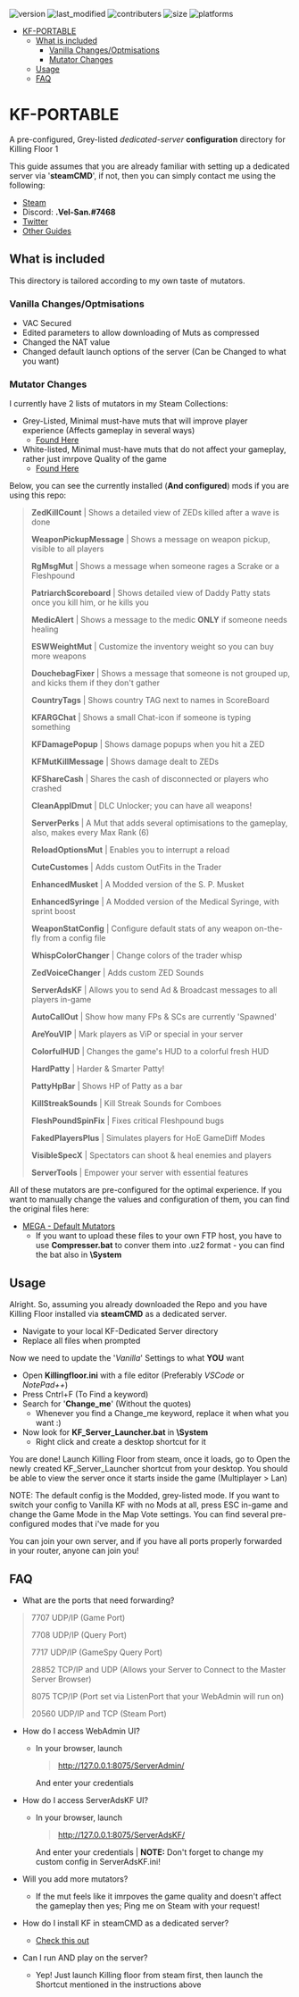 ![version](https://img.shields.io/badge/Version-5.5-yellow?style=flat-square) ![last_modified](https://img.shields.io/github/last-commit/vel-san/kf-portable/master?style=flat-square) ![contributers](https://img.shields.io/github/contributors/vel-san/kf-portable?style=flat-square) ![size](https://img.shields.io/github/repo-size/vel-san/kf-portable?color=violet&style=flat-square) ![platforms](https://img.shields.io/badge/Platforms-Windows-blue?style=flat-square)

- [KF-PORTABLE](#kf-portable)
  - [What is included](#what-is-included)
    - [Vanilla Changes/Optmisations](#vanilla-changesoptmisations)
    - [Mutator Changes](#mutator-changes)
  - [Usage](#usage)
  - [FAQ](#faq)

# KF-PORTABLE

A pre-configured, Grey-listed *dedicated-server* **configuration** directory for Killing Floor 1

This guide assumes that you are already familiar with setting up a dedicated server via '**steamCMD**', if not, then you can simply contact me using the following:

- [Steam](https://steamcommunity.com/id/Vel-San/)
- Discord: **.Vel-San.#7468**
- [Twitter](https://twitter.com/Vel__San)
- [Other Guides](https://steamcommunity.com/id/Vel-San/myworkshopfiles/?section=guides&appid=1250)

## What is included

This directory is tailored according to my own taste of mutators.

### Vanilla Changes/Optmisations

- VAC Secured
- Edited parameters to allow downloading of Muts as compressed
- Changed the NAT value
- Changed default launch options of the server (Can be Changed to what you want)

### Mutator Changes

I currently have 2 lists of mutators in my Steam Collections:

- Grey-Listed, Minimal must-have muts that will improve player experience (Affects gameplay in several ways)
  - [Found Here](https://steamcommunity.com/sharedfiles/filedetails/?id=1913521033)
- White-listed, Minimal must-have muts that do not affect your gameplay, rather just imrpove Quality of the game
  - [Found Here](https://steamcommunity.com/sharedfiles/filedetails/?id=1490172785)

Below, you can see the currently installed (**And configured**) mods if you are using this repo:

>**ZedKillCount** | Shows a detailed view of ZEDs killed after a wave is done
>
>**WeaponPickupMessage** | Shows a message on weapon pickup, visible to all players
>
>**RgMsgMut** | Shows a message when someone rages a Scrake or a Fleshpound
>
>**PatriarchScoreboard** | Shows detailed view of Daddy Patty stats once you kill him, or he kills you
>
>**MedicAlert** | Shows a message to the medic **ONLY** if someone needs healing
>
>**ESWWeightMut** | Customize the inventory weight so you can buy more weapons
>
>**DouchebagFixer** | Shows a message that someone is not grouped up, and kicks them if they don't gather
>
>**CountryTags** | Shows country TAG next to names in ScoreBoard
>
>**KFARGChat** | Shows a small Chat-icon if someone is typing something
>
>**KFDamagePopup** | Shows damage popups when you hit a ZED
>
>**KFMutKillMessage** | Shows damage dealt to ZEDs
>
>**KFShareCash** | Shares the cash of disconnected or players who crashed
>
>**CleanAppIDmut** | DLC Unlocker; you can have all weapons!
>
>**ServerPerks** | A Mut that adds several optimisations to the gameplay, also, makes every Max Rank (6)
>
>**ReloadOptionsMut** | Enables you to interrupt a reload
>
>**CuteCustomes** | Adds custom OutFits in the Trader
>
>**EnhancedMusket** | A Modded version of the S. P. Musket
>
>**EnhancedSyringe** | A Modded version of the Medical Syringe, with sprint boost
>
>**WeaponStatConfig** | Configure default stats of any weapon on-the-fly from a config file
>
>**WhispColorChanger** | Change colors of the trader whisp
>
>**ZedVoiceChanger** | Adds custom ZED Sounds
>
>**ServerAdsKF** | Allows you to send Ad & Broadcast messages to all players in-game
>
>**AutoCallOut** | Show how many FPs & SCs are currently 'Spawned'
>
>**AreYouVIP** | Mark players as ViP or special in your server
>
>**ColorfulHUD** | Changes the game's HUD to a colorful fresh HUD
>
>**HardPatty** | Harder & Smarter Patty!
>
>**PattyHpBar** | Shows HP of Patty as a bar
>
>**KillStreakSounds** | Kill Streak Sounds for Comboes
>
>**FleshPoundSpinFix** | Fixes critical Fleshpound bugs
>
>**FakedPlayersPlus** | Simulates players for HoE GameDiff Modes
>
>**VisibleSpecX** | Spectators can shoot & heal enemies and players
>
>**ServerTools** | Empower your server with essential features

All of these mutators are pre-configured for the optimal experience. If you want to manually change the values and configuration of them, you can find the original files here:

- [MEGA - Default Mutators](https://mega.nz/folder/YDoEmKiC#s6FGAtgh40-TvB4bHsLaMQ)
  - If you want to upload these files to your own FTP host, you have to use **Compresser.bat** to conver them into .uz2 format - you can find the bat also in **\System**

## Usage

Alright. So, assuming you already downloaded the Repo and you have Killing Floor installed via **steamCMD** as a dedicated server.

- Navigate to your local KF-Dedicated Server directory
- Replace all files when prompted

Now we need to update the '*Vanilla*' Settings to what **YOU** want

- Open **Killingfloor.ini** with a file editor (Preferably *VSCode* or *NotePad++*)
- Press Cntrl+F (To Find a keyword)
- Search for '**Change_me**' (Without the quotes)
  - Whenever you find a Change_me keyword, replace it when what you want :)
- Now look for **KF_Server_Launcher.bat** in **\System**
  - Right click and create a desktop shortcut for it

You are done! Launch Killing Floor from steam, once it loads, go to Open the newly created KF_Server_Launcher shortcut from your desktop. You should be able to view the server once it starts inside the game (Multiplayer > Lan)

NOTE: The default config is the Modded, grey-listed mode. If you want to switch your config to Vanilla KF with no Mods at all, press ESC in-game and change the Game Mode in the Map Vote settings. You can find several pre-configured modes that i've made for you

You can join your own server, and if you have all ports properly forwarded in your router, anyone can join you!

## FAQ

- What are the ports that need forwarding?

>7707 UDP/IP (Game Port)
>
>7708 UDP/IP (Query Port)
>
>7717 UDP/IP (GameSpy Query Port)
>
>28852 TCP/IP and UDP (Allows your Server to Connect to the Master Server Browser)
>
>8075 TCP/IP (Port set via ListenPort that your WebAdmin will run on)
>
>20560 UDP/IP and TCP (Steam Port)

- How do I access WebAdmin UI?
  - In your browser, launch
    ><http://127.0.0.1:8075/ServerAdmin/>

    And enter your credentials

- How do I access ServerAdsKF UI?
  - In your browser, launch
    ><http://127.0.0.1:8075/ServerAdsKF/>

    And enter your credentials | **NOTE:** Don't forget to change my custom config in ServerAdsKF.ini!

- Will you add more mutators?
  - If the mut feels like it imrpoves the game quality and doesn't affect the gameplay then yes; Ping me on Steam with your request!

- How do I install KF in steamCMD as a dedicated server?
  - [Check this out](https://wiki.tripwireinteractive.com/index.php/Dedicated_Server_%28KillingFloor%29)

- Can I run AND play on the server?
  - Yep! Just launch Killing floor from steam first, then launch the Shortcut mentioned in the instructions above

